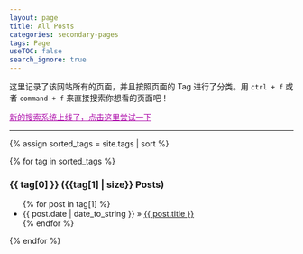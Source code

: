 ```yaml
---
layout: page
title: All Posts
categories: secondary-pages
tags: Page
useTOC: false
search_ignore: true
---
```


这里记录了该网站所有的页面，并且按照页面的 Tag 进行了分类。用 `ctrl + f` 或者 `command + f` 来直接搜索你想看的页面吧！

<div class="notification">
  <a href="{{ site.baseurl }}/secondary-pages/2021/04/12/Search.html" style = "color: rgb(173, 11, 170);">新的搜索系统上线了，点击这里尝试一下</a>
</div>

---

{% assign sorted_tags = site.tags | sort %}
<div>
{% for tag in sorted_tags %}
  <div>
    <h3 id="{{ tag[0] }}">{{ tag[0] }} ({{tag[1] | size}} Posts)</h3>
    <ul>
      {% for post in tag[1] %}
        <li><span>{{ post.date | date_to_string }}</span> &raquo; <a href="{{ site.baseurl }}{{ post.url }}">{{ post.title }}</a></li>
      {% endfor %}
    </ul>
  </div>
{% endfor %}
</div>

